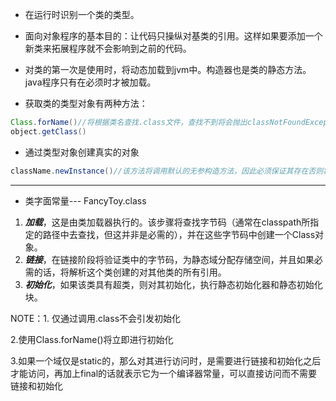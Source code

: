 * 在运行时识别一个类的类型。

* 面向对象程序的基本目的：让代码只操纵对基类的引用。这样如果要添加一个新类来拓展程序就不会影响到之前的代码。

* 对类的第一次是使用时，将动态加载到jvm中。构造器也是类的静态方法。java程序只有在必须时才被加载。

* 获取类的类型对象有两种方法：

```java
Class.forName()//将根据类名查找.class文件，查找不到将会抛出classNotFoundException
object.getClass()
```

* 通过类型对象创建真实的对象

```java
className.newInstance()//该方法将调用默认的无参构造方法，因此必须保证其存在否则将抛出IllegalAccessException
```

---

* 类字面常量--- FancyToy.class

1. ***加载***，这是由类加载器执行的。该步骤将查找字节码（通常在classpath所指定的路径中去查找，但这并非是必需的），并在这些字节码中创建一个Class对象。
2. ***链接***，在链接阶段将验证类中的字节码，为静态域分配存储空间，并且如果必需的话，将解析这个类创建的对其他类的所有引用。
3. ***初始化***，如果该类具有超类，则对其初始化，执行静态初始化器和静态初始化块。

NOTE：1. 仅通过调用.class不会引发初始化 

2.使用Class.forName()将立即进行初始化

3.如果一个域仅是static的，那么对其进行访问时，是需要进行链接和初始化之后才能访问，再加上final的话就表示它为一个编译器常量，可以直接访问而不需要链接和初始化